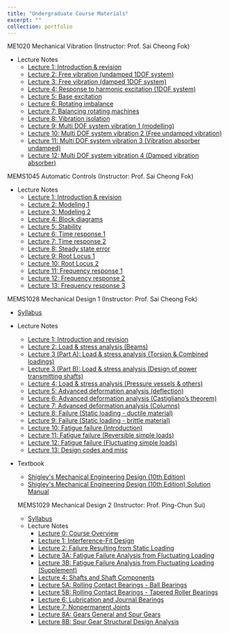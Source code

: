 ```yaml
---
title: "Undergraduate Course Materials"
excerpt: ""
collection: portfolio
---
```


ME1020 Mechanical Vibration (Instructor: Prof. Sai Cheong Fok)
* Lecture Notes
  * [Lecture 1: Introduction & revision](http://jinliuchao.github.io/files/Course_Materials/Undergraduate_Course/ME1020/0ME1020L1.pdf)
  * [Lecture 2: Free vibration (undamped 1DOF system)](http://jinliuchao.github.io/files/Course_Materials/Undergraduate_Course/ME1020/0ME1020L2.pdf)
  * [Lecture 3: Free vibration (damped 1DOF system)](http://jinliuchao.github.io/files/Course_Materials/Undergraduate_Course/ME1020/0ME1020L3.pdf)
  * [Lecture 4: Response to harmonic excitation (1DOF system)](http://jinliuchao.github.io/files/Course_Materials/Undergraduate_Course/ME1020/0ME1020L4.pdf)
  * [Lecture 5: Base excitation](http://jinliuchao.github.io/files/Course_Materials/Undergraduate_Course/ME1020/0ME1020L5.pdf)
  * [Lecture 6: Rotating imbalance](http://jinliuchao.github.io/files/Course_Materials/Undergraduate_Course/ME1020/0ME1020L6.pdf)
  * [Lecture 7: Balancing rotating machines](http://jinliuchao.github.io/files/Course_Materials/Undergraduate_Course/ME1020/0ME1020L7.pdf)
  * [Lecture 8: Vibration isolation](http://jinliuchao.github.io/files/Course_Materials/Undergraduate_Course/ME1020/0ME1020L8.pdf)
  * [Lecture 9: Multi DOF system vibration 1 (modelling)](http://jinliuchao.github.io/files/Course_Materials/Undergraduate_Course/ME1020/0ME1020L9.pdf)
  * [Lecture 10: Multi DOF system vibration 2 (Free undamped vibration)](http://jinliuchao.github.io/files/Course_Materials/Undergraduate_Course/ME1020/0ME1020L10.pdf)
  * [Lecture 11: Multi DOF system vibration 3 (Vibration absorber undamped)](http://jinliuchao.github.io/files/Course_Materials/Undergraduate_Course/ME1020/0ME1020L11.pdf)
  * [Lecture 12: Multi DOF system vibration 4 (Damped vibration absorber)](http://jinliuchao.github.io/files/Course_Materials/Undergraduate_Course/ME1020/0ME1020L12.pdf)

MEMS1045 Automatic Controls (Instructor: Prof. Sai Cheong Fok)
* Lecture Notes
  * [Lecture 1: Introduction & revision](http://jinliuchao.github.io/files/Course_Materials/Undergraduate_Course/MEMS1045/0MEMS1045L1student.pdf)
  * [Lecture 2: Modeling 1](http://jinliuchao.github.io/files/Course_Materials/Undergraduate_Course/MEMS1045/0MEMS1045L2student.pdf)
  * [Lecture 3: Modeling 2](http://jinliuchao.github.io/files/Course_Materials/Undergraduate_Course/MEMS1045/0MEMS1045L3student.pdf)
  * [Lecture 4: Block diagrams](http://jinliuchao.github.io/files/Course_Materials/Undergraduate_Course/MEMS1045/0MEMS1045L4student.pdf)
  * [Lecture 5: Stability](http://jinliuchao.github.io/files/Course_Materials/Undergraduate_Course/MEMS1045/0MEMS1045L5student.pdf)
  * [Lecture 6: Time response 1](http://jinliuchao.github.io/files/Course_Materials/Undergraduate_Course/MEMS1045/0MEMS1045L6student.pdf)
  * [Lecture 7: Time response 2](http://jinliuchao.github.io/files/Course_Materials/Undergraduate_Course/MEMS1045/0MEMS1045L7student.pdf)
  * [Lecture 8: Steady state error](http://jinliuchao.github.io/files/Course_Materials/Undergraduate_Course/MEMS1045/0MEMS1045L8student.pdf)
  * [Lecture 9: Root Locus 1](http://jinliuchao.github.io/files/Course_Materials/Undergraduate_Course/MEMS1045/0MEMS1045L9student.pdf)
  * [Lecture 10: Root Locus 2](http://jinliuchao.github.io/files/Course_Materials/Undergraduate_Course/MEMS1045/0MEMS1045L10student.pdf)
  * [Lecture 11: Frequency response 1](http://jinliuchao.github.io/files/Course_Materials/Undergraduate_Course/MEMS1045/0MEMS1045L11student.pdf)
  * [Lecture 12: Frequency response 2](http://jinliuchao.github.io/files/Course_Materials/Undergraduate_Course/MEMS1045/0MEMS1045L12student.pdf)
  * [Lecture 13: Frequency response 3](http://jinliuchao.github.io/files/Course_Materials/Undergraduate_Course/MEMS1045/0MEMS1045L13student.pdf)


MEMS1028 Mechanical Design 1 (Instructor: Prof. Sai Cheong Fok)
* [Syllabus](http://jinliuchao.github.io/files/Course_Materials/Undergraduate_Course/MEMS1028/MEMS1028_Syllabus.pdf)
* Lecture Notes
  * [Lecture 1: Introduction and revision](http://jinliuchao.github.io/files/Course_Materials/Undergraduate_Course/MEMS1028/MEMS1028L1.pdf)
  * [Lecture 2: Load & stress analysis (Beams)](http://jinliuchao.github.io/files/Course_Materials/Undergraduate_Course/MEMS1028/MEMS1028L2.pdf)
  * [Lecture 3 (Part A): Load & stress analysis (Torsion & Combined loadings)](http://jinliuchao.github.io/files/Course_Materials/Undergraduate_Course/MEMS1028/MEMS1028L3_1.pdf)
  * [Lecture 3 (Part B): Load & stress analysis (Design of power transmitting shafts)](http://jinliuchao.github.io/files/Course_Materials/Undergraduate_Course/MEMS1028/MEMS1028L3_2.pdf)
  * [Lecture 4: Load & stress analysis (Pressure vessels & others)](http://jinliuchao.github.io/files/Course_Materials/Undergraduate_Course/MEMS1028/MEMS1028L4.pdf)
  * [Lecture 5: Advanced deformation analysis (deflection)](http://jinliuchao.github.io/files/Course_Materials/Undergraduate_Course/MEMS1028/MEMS1028L5.pdf)
  * [Lecture 6: Advanced deformation analysis (Castigliano’s theorem)](http://jinliuchao.github.io/files/Course_Materials/Undergraduate_Course/MEMS1028/MEMS1028L6.pdf)
  * [Lecture 7: Advanced deformation analysis (Columns)](http://jinliuchao.github.io/files/Course_Materials/Undergraduate_Course/MEMS1028/MEMS1028L7.pdf)
  * [Lecture 8: Failure (Static loading - ductile material)](http://jinliuchao.github.io/files/Course_Materials/Undergraduate_Course/MEMS1028/MEMS1028L8.pdf)
  * [Lecture 9: Failure (Static loading - brittle material)](http://jinliuchao.github.io/files/Course_Materials/Undergraduate_Course/MEMS1028/MEMS1028L9.pdf)
  * [Lecture 10: Fatigue failure (Introduction)](http://jinliuchao.github.io/files/Course_Materials/Undergraduate_Course/MEMS1028/MEMS1028L10.pdf)
  * [Lecture 11: Fatigue failure (Reversible simple loads)](http://jinliuchao.github.io/files/Course_Materials/Undergraduate_Course/MEMS1028/MEMS1028L11.pdf)
  * [Lecture 12: Fatigue failure (Fluctuating simple loads)](http://jinliuchao.github.io/files/Course_Materials/Undergraduate_Course/MEMS1028/MEMS1028L12.pdf)
  * [Lecture 13: Design codes and misc](http://jinliuchao.github.io/files/Course_Materials/Undergraduate_Course/MEMS1028/MEMS1028L13.pdf)
* Textbook
  * [Shigley's Mechanical Engineering Design (10th Edition)](http://jinliuchao.github.io/files/Course_Materials/Undergraduate_Course/MEMS1028/Mechanical_Engineering_Design_10th_Edition.pdf)
  * [Shigley's Mechanical Engineering Design (10th Edition) Solution Manual](http://jinliuchao.github.io/files/Course_Materials/Undergraduate_Course/MEMS1028/Mechanical_Engineering_Design_10th_Edition_Solution_Manual.pdf)


  MEMS1029 Mechanical Design 2 (Instructor: Prof. Ping-Chun Sui)
  * [Syllabus](http://jinliuchao.github.io/files/Course_Materials/Undergraduate_Course/MEMS1028/MEMS1029_Syllabus.pdf)
  * Lecture Notes
    * [Lecture 0: Course Overview](http://jinliuchao.github.io/files/Course_Materials/Undergraduate_Course/MEMS1029/LN00.pdf)
    * [Lecture 1: Interference-Fit Design](http://jinliuchao.github.io/files/Course_Materials/Undergraduate_Course/MEMS1029/LN01.pdf)
    * [Lecture 2: Failure Resulting from Static Loading](http://jinliuchao.github.io/files/Course_Materials/Undergraduate_Course/MEMS1029/LN02.pdf)
    * [Lecture 3A: Fatigue Failure Analysis from Fluctuating Loading](http://jinliuchao.github.io/files/Course_Materials/Undergraduate_Course/MEMS1029/LN03A.pdf)
    * [Lecture 3B: Fatigue Failure Analysis from Fluctuating Loading (Supplement)](http://jinliuchao.github.io/files/Course_Materials/Undergraduate_Course/MEMS1029/LN03B.pdf)
    * [Lecture 4: Shafts and Shaft Components](http://jinliuchao.github.io/files/Course_Materials/Undergraduate_Course/MEMS1029/LN04.pdf)
    * [Lecture 5A: Rolling Contact Bearings - Ball Bearings](http://jinliuchao.github.io/files/Course_Materials/Undergraduate_Course/MEMS1029/LN05A.pdf)
    * [Lecture 5B: Rolling Contact Bearings - Tapered Roller Bearings](http://jinliuchao.github.io/files/Course_Materials/Undergraduate_Course/MEMS1029/LN05B.pdf)
    * [Lecture 6: Lubrication and Journal Bearings](http://jinliuchao.github.io/files/Course_Materials/Undergraduate_Course/MEMS1029/LN06.pdf)
    * [Lecture 7: Nonpermanent Joints](http://jinliuchao.github.io/files/Course_Materials/Undergraduate_Course/MEMS1029/LN07.pdf)
    * [Lecture 8A: Gears General and Spur Gears](http://jinliuchao.github.io/files/Course_Materials/Undergraduate_Course/MEMS1029/LN08A.pdf)
    * [Lecture 8B: Spur Gear Structural Design Analysis](http://jinliuchao.github.io/files/Course_Materials/Undergraduate_Course/MEMS1029/LN08B.pdf)
